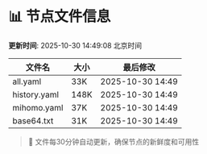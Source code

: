 # 📊 节点文件信息

**更新时间**: 2025-10-30 14:49:08 北京时间

| 文件名 | 大小 | 最后修改 |
|--------|------|----------|
| all.yaml | 33K | 2025-10-30 14:49 |
| history.yaml | 148K | 2025-10-30 14:49 |
| mihomo.yaml | 37K | 2025-10-30 14:49 |
| base64.txt | 31K | 2025-10-30 14:49 |

> 🔄 文件每30分钟自动更新，确保节点的新鲜度和可用性

